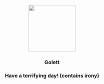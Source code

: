 <p align="center">
    <img src="https://raw.githubusercontent.com/PokeAPI/sprites/master/sprites/pokemon/622.png" width="150" height="150">
</p>
<h3 align="center"> <b>Golett</b></h3>
<h3 align="center">Have a terrifying day! (contains irony)</h3>
